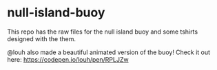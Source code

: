 # null-island-buoy
This repo has the raw files for the null island buoy and some tshirts designed with the them.

@louh also made a beautiful animated version of the buoy! Check it out here: https://codepen.io/louh/pen/RPLJZw

